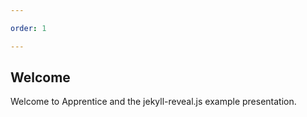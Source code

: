 ```yaml
---

order: 1

---
```


## Welcome

Welcome to Apprentice and the jekyll-reveal.js example presentation.
